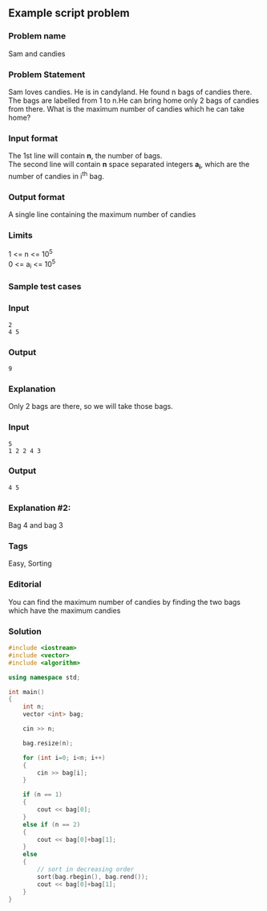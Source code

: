 ## Example script problem

### Problem name
Sam and candies

### Problem Statement
Sam loves candies. He is in candyland. He found n bags of candies there. The bags are labelled from 1 to n.He can bring home only 2 bags of candies from there. What is the maximum number of candies which he can take home?

### Input format
The 1st line will contain **n**, the number of bags.  
The second line will contain **n** space separated integers **a<sub>i</sub>**, which are the number of candies in i<sup>th</sup> bag.

### Output format
A single line containing the maximum number of candies

### Limits
1 <= n <= 10<sup>5</sup>  
0 <= a<sub>i</sub> <= 10<sup>5</sup>

### Sample test cases

### Input
```
2
4 5
```
### Output
```
9
```
### Explanation
Only 2 bags are there, so we will take those bags.  

### Input
```
5
1 2 2 4 3
```
### Output
```
4 5
```
### Explanation #2:
Bag 4 and bag 3

### Tags
Easy, Sorting

### Editorial
You can find the maximum number of candies by finding the two bags which have the maximum candies

### Solution

``` cpp
#include <iostream>
#include <vector>
#include <algorithm>

using namespace std;

int main()
{
    int n;
    vector <int> bag;

    cin >> n;

    bag.resize(n);

    for (int i=0; i<n; i++)
    {
        cin >> bag[i];
    }

    if (n == 1)
    {
        cout << bag[0];
    }
    else if (n == 2)
    {
        cout << bag[0]+bag[1];
    }
    else
    {
        // sort in decreasing order
        sort(bag.rbegin(), bag.rend());
        cout << bag[0]+bag[1];
    }
}
```
